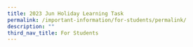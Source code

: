 ```yaml
---
title: 2023 Jun Holiday Learning Task
permalink: /important-information/for-students/permalink/
description: ""
third_nav_title: For Students
---
```

